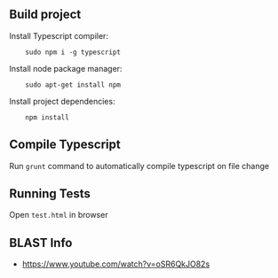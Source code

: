 Build project
-------------

Install Typescript compiler:

        sudo npm i -g typescript

Install node package manager:

        sudo apt-get install npm
        
Install project dependencies:

        npm install
        

        
Compile Typescript
-------------------

Run `grunt` command to automatically compile typescript on file change



Running Tests
-------------

Open `test.html` in browser


BLAST Info
----------

- https://www.youtube.com/watch?v=oSR6QkJO82s
